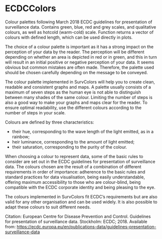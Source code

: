 # ECDCColors
Colour palettes following March 2018 ECDC guidelines for presentation of surveillance data. Contains green, blue, red and grey scales, and qualitative colours, as well as hotcold (warm-cold) scale. Function returns a vector of colours with defined length, which can be used directly in plots.

The choice of a colour palette is important as it has a strong impact on the perception of your data by the reader.
The perception will be different depending on whether an area is depicted in red or in green, and this in turn will
result in an initial positive or negative perception of your data. It seems obvious but common mistakes are often
made. Therefore, the palette used should be chosen carefully depending on the message to be conveyed.

The colour palette implemented in SurvColors will help you to create clean, readable and consistent graphs and maps. A palette
usually consists of a maximum of seven steps as the human eye is not able to distinguish between many shades of
the same colour. Limiting the number of steps is also a good way to make your graphs and maps clear for the reader.
To ensure optimal readability, use the different colours according to the number of steps in your scale.

Colours are defined by three characteristics:
- their hue, corresponding to the wave length of the light emitted, as in a rainbow;
- heir luminance, corresponding to the amount of light emitted;
- their saturation, corresponding to the purity of the colour.

When choosing a colour to represent data, some of the basic rules to consider are set out in the ECDC guidelines for presentation of surveillance data. The colours chosen are the result of a combination of different requirements in order of importance: adherence to
the basic rules and standard practices for data visualisation, being easily understandable, offering maximum
accessibility to those who are colour-blind, being compatible with the ECDC corporate identity and being pleasing
to the eye.

The colours implemented in SurvColors fit ECDC’s requirements but are also valid for any other organisation and can be used widely. It
is also possible to adapt these colours to suit different needs. 

Citation:  European Centre for Disease Prevention and Control. Guidelines for presentation of surveillance
data. Stockholm: ECDC; 2018. Available from: https://ecdc.europa.eu/en/publications-data/guidelines-presentation-surveillance-data

